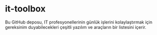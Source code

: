 # it-toolbox
Bu GitHub deposu, IT profesyonellerinin günlük işlerini kolaylaştırmak için gereksinim duyabilecekleri çeşitli yazılım ve araçların bir listesini içerir. 
